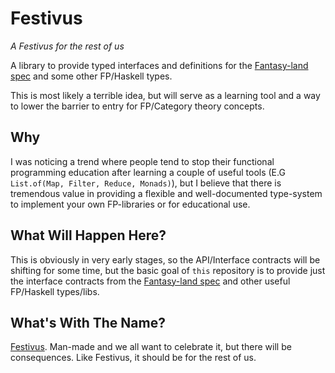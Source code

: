 # Festivus

_A Festivus for the rest of us_

A library to provide typed interfaces and definitions for the [Fantasy-land spec](https://github.com/fantasyland/fantasy-land) and some other FP/Haskell types.

This is most likely a terrible idea, but will serve as a learning tool and a way to lower the barrier to entry for FP/Category theory concepts.

## Why

I was noticing a trend where people tend to stop their functional programming education after learning a couple of useful tools (E.G `List.of(Map, Filter, Reduce, Monads)`), but I believe that there is tremendous value in providing a flexible and well-documented type-system to implement your own FP-libraries or for educational use.

## What Will Happen Here?

This is obviously in very early stages, so the API/Interface contracts will be shifting for some time, but the basic goal of `this` repository is to provide just the interface contracts from the [Fantasy-land spec](https://github.com/fantasyland/fantasy-land) and other useful FP/Haskell types/libs.

## What's With The Name?

[Festivus](https://en.wikipedia.org/wiki/Festivus). Man-made and we all want to celebrate it, but there will be consequences. Like Festivus, it should be for the rest of us.
